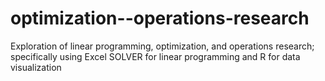 # optimization--operations-research
Exploration of linear programming, optimization, and operations research; specifically using Excel SOLVER for linear programming and R for data visualization

